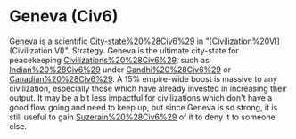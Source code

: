 # Geneva (Civ6)

Geneva is a scientific [City-state%20%28Civ6%29](city-state) in "[Civilization%20VI](Civilization VI)". 
Strategy.
Geneva is the ultimate city-state for peacekeeping [Civilizations%20%28Civ6%29](civilizations), such as [Indian%20%28Civ6%29](India) under [Gandhi%20%28Civ6%29](Gandhi) or [Canadian%20%28Civ6%29](Canada). A 15% empire-wide boost is massive to any civilization, especially those which have already invested in increasing their output. It may be a bit less impactful for civilizations which don't have a good flow going and need to keep up, but since Geneva is so strong, it is still useful to gain [Suzerain%20%28Civ6%29](Suzerainty) of it to deny it to someone else.